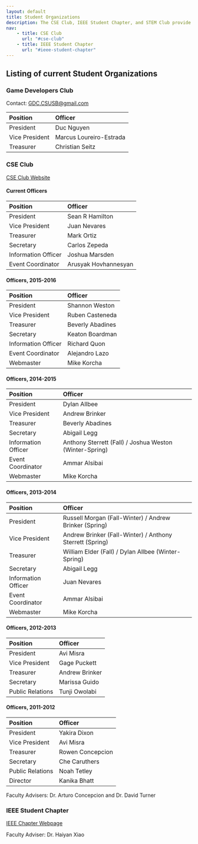 ```yaml
---
layout: default
title: Student Organizations
description: The CSE Club, IEEE Student Chapter, and STEM Club provide academic and professional opportunities to students in the School of Computer Science and Engineering.
nav:
    - title: CSE Club
      url: "#cse-club"
    - title: IEEE Student Chapter
      url: "#ieee-student-chapter"
---
```


## Listing of current __Student Organizations__

### Game Developers Club

Contact: GDC.CSUSB@gmail.com

<table class='table-condensed'>
  <thead>
    <tr>
      <th style="text-align: left" scope="row">Position</th>
      <th style="text-align: left" scope="row">Officer</th>
    </tr>
  </thead>
  <tbody>
    <tr>
      <td style="text-align: left">President</td>
      <td style="text-align: left">Duc Nguyen</td>
    </tr>
    <tr>
      <td style="text-align: left">Vice President</td>
      <td style="text-align: left">Marcus Loureiro-Estrada</td>
    </tr>
    <tr>
      <td style="text-align: left">Treasurer</td>
      <td style="text-align: left">Christian Seitz</td>
    </tr>
  </tbody>
</table>



### CSE Club

[CSE Club Website](http://cse-club.com/)

#### Current Officers

<table class='table-condensed'>
  <thead>
    <tr>
      <th style="text-align: left" scope="row">Position</th>
      <th style="text-align: left" scope="row">Officer</th>
    </tr>
  </thead>
  <tbody>
    <tr>
      <td style="text-align: left">President</td>
      <td style="text-align: left">Sean R Hamilton</td>
    </tr>
    <tr>
      <td style="text-align: left">Vice President</td>
      <td style="text-align: left">Juan Nevares</td>
    </tr>
    <tr>
      <td style="text-align: left">Treasurer</td>
      <td style="text-align: left">Mark Ortiz</td>
    </tr>
    <tr>
      <td style="text-align: left">Secretary</td>
      <td style="text-align: left">Carlos Zepeda</td>
    </tr>
    <tr>
      <td style="text-align: left">Information Officer</td>
      <td style="text-align: left">Joshua Marsden</td>
    </tr>
    <tr>
      <td style="text-align: left">Event Coordinator</td>
      <td style="text-align: left">Arusyak Hovhannesyan</td>
    </tr>
  </tbody>
</table>

#### Officers, 2015-2016

<table class='table-condensed'>
  <thead>
    <tr>
      <th style="text-align: left" scope="row">Position</th>
      <th style="text-align: left" scope="row">Officer</th>
    </tr>
  </thead>
  <tbody>
    <tr>
      <td style="text-align: left">President</td>
      <td style="text-align: left">Shannon Weston</td>
    </tr>
    <tr>
      <td style="text-align: left">Vice President</td>
      <td style="text-align: left">Ruben Casteneda</td>
    </tr>
    <tr>
      <td style="text-align: left">Treasurer</td>
      <td style="text-align: left">Beverly Abadines</td>
    </tr>
    <tr>
      <td style="text-align: left">Secretary</td>
      <td style="text-align: left">Keaton Boardman</td>
    </tr>
    <tr>
      <td style="text-align: left">Information Officer</td>
      <td style="text-align: left">Richard Quon</td>
    </tr>
    <tr>
      <td style="text-align: left">Event Coordinator</td>
      <td style="text-align: left">Alejandro Lazo</td>
    </tr>
    <tr>
      <td style="text-align: left">Webmaster</td>
      <td style="text-align: left">Mike Korcha</td>
    </tr>
  </tbody>
</table>

#### Officers, 2014-2015

<table class='table-condensed'>
  <thead>
    <tr>
      <th style="text-align: left" scope="row">Position</th>
      <th style="text-align: left" scope="row">Officer</th>
    </tr>
  </thead>
  <tbody>
    <tr>
      <td style="text-align: left">President</td>
      <td style="text-align: left">Dylan Allbee</td>
    </tr>
    <tr>
      <td style="text-align: left">Vice President</td>
      <td style="text-align: left">Andrew Brinker</td>
    </tr>
    <tr>
      <td style="text-align: left">Treasurer</td>
      <td style="text-align: left">Beverly Abadines</td>
    </tr>
    <tr>
      <td style="text-align: left">Secretary</td>
      <td style="text-align: left">Abigail Legg</td>
    </tr>
    <tr>
      <td style="text-align: left">Information Officer</td>
      <td style="text-align: left">Anthony Sterrett (Fall) / Joshua Weston (Winter-Spring)</td>
    </tr>
    <tr>
      <td style="text-align: left">Event Coordinator</td>
      <td style="text-align: left">Ammar Alsibai</td>
    </tr>
    <tr>
      <td style="text-align: left">Webmaster</td>
      <td style="text-align: left">Mike Korcha</td>
    </tr>
  </tbody>
</table>

#### Officers, 2013-2014

<table class='table-condensed'>
  <thead>
    <tr>
      <th style="text-align: left" scope="row">Position</th>
      <th style="text-align: left" scope="row">Officer</th>
    </tr>
  </thead>
  <tbody>
    <tr>
      <td style="text-align: left">President</td>
      <td style="text-align: left">Russell Morgan (Fall-Winter) / Andrew Brinker (Spring)</td>
    </tr>
    <tr>
      <td style="text-align: left">Vice President</td>
      <td style="text-align: left">Andrew Brinker (Fall-Winter) / Anthony Sterrett (Spring)</td>
    </tr>
    <tr>
      <td style="text-align: left">Treasurer</td>
      <td style="text-align: left">William Elder (Fall) / Dylan Allbee (Winter-Spring)</td>
    </tr>
    <tr>
      <td style="text-align: left">Secretary</td>
      <td style="text-align: left">Abigail Legg</td>
    </tr>
    <tr>
      <td style="text-align: left">Information Officer</td>
      <td style="text-align: left">Juan Nevares</td>
    </tr>
    <tr>
      <td style="text-align: left">Event Coordinator</td>
      <td style="text-align: left">Ammar Alsibai</td>
    </tr>
    <tr>
      <td style="text-align: left">Webmaster</td>
      <td style="text-align: left">Mike Korcha</td>
    </tr>
  </tbody>
</table>

#### Officers, 2012-2013

<table class='table-condensed'>
  <thead>
    <tr>
      <th style="text-align: left" scope="row">Position</th>
      <th style="text-align: left" scope="row">Officer</th>
    </tr>
  </thead>
  <tbody>
    <tr>
      <td style="text-align: left">President</td>
      <td style="text-align: left">Avi Misra</td>
    </tr>
    <tr>
      <td style="text-align: left">Vice President</td>
      <td style="text-align: left">Gage Puckett</td>
    </tr>
    <tr>
      <td style="text-align: left">Treasurer</td>
      <td style="text-align: left">Andrew Brinker</td>
    </tr>
    <tr>
      <td style="text-align: left">Secretary</td>
      <td style="text-align: left">Marissa Guido</td>
    </tr>
    <tr>
      <td style="text-align: left">Public Relations</td>
      <td style="text-align: left">Tunji Owolabi</td>
    </tr>
  </tbody>
</table>

#### Officers, 2011-2012

<table class='table-condensed'>
  <thead>
    <tr>
      <th style="text-align: left" scope="row">Position</th>
      <th style="text-align: left" scope="row">Officer</th>
    </tr>
  </thead>
  <tbody>
    <tr>
      <td style="text-align: left">President</td>
      <td style="text-align: left">Yakira Dixon</td>
    </tr>
    <tr>
      <td style="text-align: left">Vice President</td>
      <td style="text-align: left">Avi Misra</td>
    </tr>
    <tr>
      <td style="text-align: left">Treasurer</td>
      <td style="text-align: left">Rowen Concepcion</td>
    </tr>
    <tr>
      <td style="text-align: left">Secretary</td>
      <td style="text-align: left">Che Caruthers</td>
    </tr>
    <tr>
      <td style="text-align: left">Public Relations</td>
      <td style="text-align: left">Noah Tetley</td>
    </tr>
    <tr>
      <td style="text-align: left">Director</td>
      <td style="text-align: left">Kanika Bhatt</td>
    </tr>
  </tbody>
</table>

Faculty Advisers: Dr. Arturo Concepcion and Dr. David Turner

### IEEE Student Chapter

[IEEE Chapter Webpage](http://sites.ieee.org/sb-csusb/)

Faculty Adviser: Dr. Haiyan Xiao

<!--
 STEM Club

Club Email: csusbstem@gmail.com

<table class='table-condensed'>
  <thead>
    <tr>
      <th style="text-align: left" scope="row">Position</th>
      <th style="text-align: left" scope="row">Officer</th>
    </tr>
  </thead>
  <tbody>
    <tr>
      <td style="text-align: left">President</td>
      <td style="text-align: left">Tunji Owolabi</td>
    </tr>
    <tr>
      <td style="text-align: left">Vice President</td>
      <td style="text-align: left">Marcos Reyes</td>
    </tr>
    <tr>
      <td style="text-align: left">Treasurer</td>
      <td style="text-align: left">Tiffany Loh</td>
    </tr>
    <tr>
      <td style="text-align: left">Secretary</td>
      <td style="text-align: left">Monica Vargas</td>
    </tr>
    <tr>
      <td style="text-align: left">Public Relations Officer</td>
      <td style="text-align: left">Athaddeus Jackson</td>
    </tr>
    <tr>
      <td style="text-align: left">Information Officer</td>
      <td style="text-align: left">Alberto Acevedo</td>
    </tr>
    <tr>
      <td style="text-align: left">Event Planner</td>
      <td style="text-align: left">Jasmine Mesa</td>
    </tr>
    <tr>
      <td style="text-align: left">Webmaster</td>
      <td style="text-align: left">Matthew Overduin</td>
    </tr>
  </tbody>
</table>

Faculty Advisers: Dr. Kerstin Voigt and Dr. Zahid Hasan
-->

